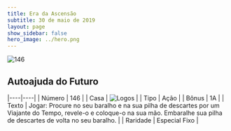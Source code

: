 ```yaml
---
title: Era da Ascensão
subtitle: 30 de maio de 2019
layout: page
show_sidebar: false
hero_image: ../hero.png
---
```


![146](https://cdn.keyforgegame.com/media/card_front/pt/435_146_GV7W4JP774FM_pt.png)

## Autoajuda do Futuro

|----|----|
| Número | 146 |
| Casa | ![Logos](https://archonarcana.com/images/thumb/c/ce/Logos.png/22px-Logos.png "Logos") |
| Tipo | Ação |
| Bônus | 1A |
| Texto | Jogar: Procure no seu baralho e na sua pilha de descartes por um Viajante do Tempo, revele-o e coloque-o na sua mão. Embaralhe sua pilha de descartes de volta no seu baralho. |
| Raridade | Especial Fixo |
